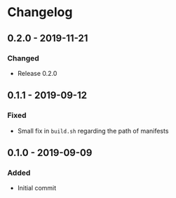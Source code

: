 # Changelog

## 0.2.0 - 2019-11-21
### Changed
- Release 0.2.0

## 0.1.1 - 2019-09-12
### Fixed
- Small fix in `build.sh` regarding the path of manifests

## 0.1.0 - 2019-09-09
### Added
- Initial commit
